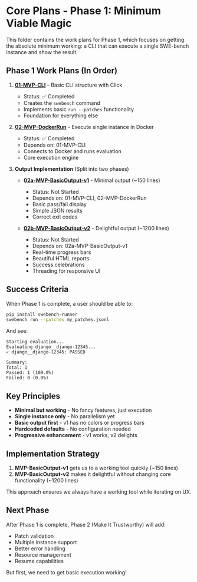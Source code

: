 # Core Plans - Phase 1: Minimum Viable Magic

This folder contains the work plans for Phase 1, which focuses on getting the absolute minimum working: a CLI that can execute a single SWE-bench instance and show the result.

## Phase 1 Work Plans (In Order)

1. **[01-MVP-CLI](01-MVP-CLI.md)** - Basic CLI structure with Click
   - Status: ✅ Completed
   - Creates the `swebench` command
   - Implements basic `run --patches` functionality
   - Foundation for everything else

2. **[02-MVP-DockerRun](02-MVP-DockerRun.md)** - Execute single instance in Docker
   - Status: ✅ Completed
   - Depends on: 01-MVP-CLI
   - Connects to Docker and runs evaluation
   - Core execution engine

3. **Output Implementation** (Split into two phases)
   - **[02a-MVP-BasicOutput-v1](02a-MVP-BasicOutput-v1.md)** - Minimal output (~150 lines)
     - Status: Not Started
     - Depends on: 01-MVP-CLI, 02-MVP-DockerRun
     - Basic pass/fail display
     - Simple JSON results
     - Correct exit codes

   - **[02b-MVP-BasicOutput-v2](02b-MVP-BasicOutput-v2.md)** - Delightful output (~1200 lines)
     - Status: Not Started
     - Depends on: 02a-MVP-BasicOutput-v1
     - Real-time progress bars
     - Beautiful HTML reports
     - Success celebrations
     - Threading for responsive UI

## Success Criteria

When Phase 1 is complete, a user should be able to:

```bash
pip install swebench-runner
swebench run --patches my_patches.jsonl
```

And see:
```
Starting evaluation...
Evaluating django__django-12345...
✓ django__django-12345: PASSED

Summary:
Total: 1
Passed: 1 (100.0%)
Failed: 0 (0.0%)
```

## Key Principles

- **Minimal but working** - No fancy features, just execution
- **Single instance only** - No parallelism yet
- **Basic output first** - v1 has no colors or progress bars
- **Hardcoded defaults** - No configuration needed
- **Progressive enhancement** - v1 works, v2 delights

## Implementation Strategy

1. **MVP-BasicOutput-v1** gets us to a working tool quickly (~150 lines)
2. **MVP-BasicOutput-v2** makes it delightful without changing core functionality (~1200 lines)

This approach ensures we always have a working tool while iterating on UX.

## Next Phase

After Phase 1 is complete, Phase 2 (Make It Trustworthy) will add:
- Patch validation
- Multiple instance support
- Better error handling
- Resource management
- Resume capabilities

But first, we need to get basic execution working!
